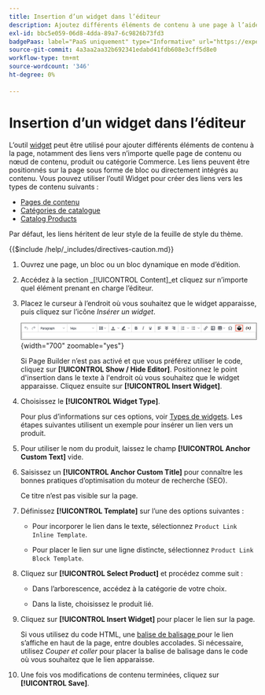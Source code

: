 ```yaml
---
title: Insertion d’un widget dans l’éditeur
description: Ajoutez différents éléments de contenu à une page à l’aide de l’outil widget de l’éditeur de WYSIWYG.
exl-id: bbc5e059-06d8-4dda-89a7-6c9826b73fd3
badgePaas: label="PaaS uniquement" type="Informative" url="https://experienceleague.adobe.com/en/docs/commerce/user-guides/product-solutions" tooltip="S’applique uniquement aux projets Adobe Commerce on Cloud (infrastructure PaaS gérée par Adobe) et aux projets On-premise."
source-git-commit: 4a3aa2aa32b692341edabd41fdb608e3cff5d8e0
workflow-type: tm+mt
source-wordcount: '346'
ht-degree: 0%

---
```


# Insertion d’un widget dans l’éditeur

L’outil [widget](widget-create.md) peut être utilisé pour ajouter différents éléments de contenu à la page, notamment des liens vers n’importe quelle page de contenu ou nœud de contenu, produit ou catégorie Commerce. Les liens peuvent être positionnés sur la page sous forme de bloc ou directement intégrés au contenu. Vous pouvez utiliser l’outil Widget pour créer des liens vers les types de contenu suivants :

- [Pages de contenu](pages.md)
- [Catégories de catalogue](../catalog/categories.md)
- [Catalog Products](../catalog/product-create.md)

Par défaut, les liens héritent de leur style de la feuille de style du thème.

{{$include /help/_includes/directives-caution.md}}

1. Ouvrez une page, un bloc ou un bloc dynamique en mode d’édition.

1. Accédez à la section _[!UICONTROL Content]_et cliquez sur n’importe quel élément prenant en charge l’éditeur.

1. Placez le curseur à l’endroit où vous souhaitez que le widget apparaisse, puis cliquez sur l’icône _Insérer un widget_.

   ![Barre d’outils de l’éditeur - Insérer un widget](./assets/editor-toolbar-widget-button.png){width="700" zoomable="yes"}

   Si Page Builder n’est pas activé et que vous préférez utiliser le code, cliquez sur **[!UICONTROL Show / Hide Editor]**. Positionnez le point d&#39;insertion dans le texte à l&#39;endroit où vous souhaitez que le widget apparaisse. Cliquez ensuite sur **[!UICONTROL Insert Widget]**.

1. Choisissez le **[!UICONTROL Widget Type]**.

   Pour plus d’informations sur ces options, voir [Types de widgets](widgets.md#widget-types). Les étapes suivantes utilisent un exemple pour insérer un lien vers un produit.

1. Pour utiliser le nom du produit, laissez le champ **[!UICONTROL Anchor Custom Text]** vide.

1. Saisissez un **[!UICONTROL Anchor Custom Title]** pour connaître les bonnes pratiques d’optimisation du moteur de recherche (SEO).

   Ce titre n’est pas visible sur la page.

1. Définissez **[!UICONTROL Template]** sur l’une des options suivantes :

   - Pour incorporer le lien dans le texte, sélectionnez `Product Link Inline Template`.

   - Pour placer le lien sur une ligne distincte, sélectionnez `Product Link Block Template`.

1. Cliquez sur **[!UICONTROL Select Product]** et procédez comme suit :

   - Dans l’arborescence, accédez à la catégorie de votre choix.

   - Dans la liste, choisissez le produit lié.

1. Cliquez sur **[!UICONTROL Insert Widget]** pour placer le lien sur la page.

   Si vous utilisez du code HTML, une [ balise de balisage ](../systems/markup-tags.md) pour le lien s’affiche en haut de la page, entre doubles accolades. Si nécessaire, utilisez _Couper et coller_ pour placer la balise de balisage dans le code où vous souhaitez que le lien apparaisse.

1. Une fois vos modifications de contenu terminées, cliquez sur **[!UICONTROL Save]**.

<!-- Last updated from includes: 2022-08-30 15:36:09 -->
